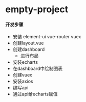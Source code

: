 # empty-project
#### 开发步骤
- 安装 element-ui vue-router vuex
- 创建layout.vue
- 创建dashboard
    - 进行布局
- 安装echarts
- 在dashboard中绘制图表
- 创建vuex
- 安装axios
- 编写api
- 通过api给echarts赋值
